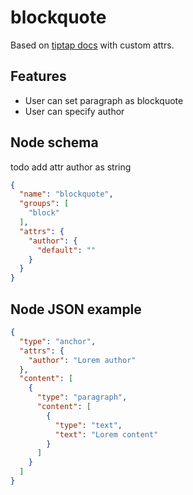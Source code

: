 # blockquote

Based on [tiptap docs](https://tiptap.dev/api/nodes/blockquote) with custom attrs.

## Features
- User can set paragraph as blockquote
- User can specify author

## Node schema

todo add attr author as string

```json
{
  "name": "blockquote",
  "groups": [
    "block"
  ],
  "attrs": {
    "author": {
      "default": ""
    }
  }
}
```

## Node JSON example

```json
{
  "type": "anchor",
  "attrs": {
    "author": "Lorem author"
  },
  "content": [
    {
      "type": "paragraph",
      "content": [
        {
          "type": "text",
          "text": "Lorem content"
        }
      ]
    }
  ]
}
```
